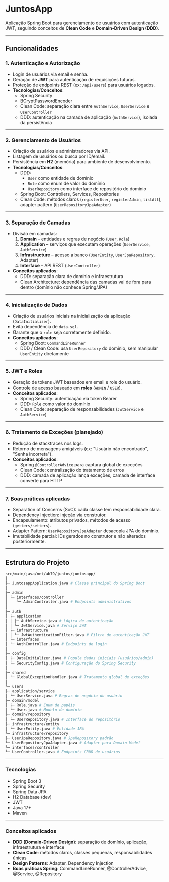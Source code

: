 # JuntosApp

Aplicação Spring Boot para gerenciamento de usuários com autenticação JWT, seguindo conceitos de **Clean Code** e **Domain-Driven Design (DDD)**.

---

## Funcionalidades

### 1. Autenticação e Autorização

- Login de usuários via email e senha.
- Geração de **JWT** para autenticação de requisições futuras.
- Proteção de endpoints REST (ex: `/api/users`) para usuários logados.
- **Tecnologias/Conceitos**:
  - Spring Security
  - BCryptPasswordEncoder
  - Clean Code: separação clara entre `AuthService`, `UserService` e `UserController`
  - DDD: autenticação na camada de aplicação (`AuthService`), isolada da persistência

---

### 2. Gerenciamento de Usuários

- Criação de usuários e administradores via API.
- Listagem de usuários ou busca por ID/email.
- Persistência em **H2** (memória) para ambiente de desenvolvimento.
- **Tecnologias/Conceitos**:
  - DDD:
    - `User` como entidade de domínio
    - `Role` como enum de valor do domínio
    - `UserRepository` como interface de repositório do domínio
  - Spring Boot: Controllers, Services, Repositories
  - Clean Code: métodos claros (`registerUser`, `registerAdmin`, `listAll`), adapter pattern (`UserRepositoryJpaAdapter`)

---

### 3. Separação de Camadas

- Divisão em camadas:
  1. **Domain** – entidades e regras de negócio (`User`, `Role`)
  2. **Application** – serviços que executam operações (`UserService`, `AuthService`)
  3. **Infrastructure** – acesso a banco (`UserEntity`, `UserJpaRepository`, Adapter)
  4. **Interface** – API REST (`UserController`)
- **Conceitos aplicados**:
  - DDD: separação clara de domínio e infraestrutura
  - Clean Architecture: dependência das camadas vai de fora para dentro (domínio não conhece Spring/JPA)

---

### 4. Inicialização de Dados

- Criação de usuários iniciais na inicialização da aplicação (`DataInitializer`).
- Evita dependência de `data.sql`.
- Garante que o `role` seja corretamente definido.
- **Conceitos aplicados**:
  - Spring Boot: `CommandLineRunner`
  - DDD / Clean Code: usa `UserRepository` do domínio, sem manipular `UserEntity` diretamente

---

### 5. JWT e Roles

- Geração de tokens JWT baseados em email e role do usuário.
- Controle de acesso baseado em **roles** (`ADMIN` / `USER`).
- **Conceitos aplicados**:
  - Spring Security: autenticação via token Bearer
  - DDD: `Role` como valor do domínio
  - Clean Code: separação de responsabilidades (`JwtService` e `AuthService`)

---

### 6. Tratamento de Exceções (planejado)

- Redução de stacktraces nos logs.
- Retorno de mensagens amigáveis (ex: "Usuário não encontrado", "Senha incorreta").
- **Conceitos aplicados**:
  - Spring `@ControllerAdvice` para captura global de exceções
  - Clean Code: centralização do tratamento de erros
  - DDD: camada de aplicação lança exceções, camada de interface converte para HTTP

---

### 7. Boas práticas aplicadas

- Separation of Concerns (SoC): cada classe tem responsabilidade clara.
- Dependency Injection: injeção via construtor.
- Encapsulamento: atributos privados, métodos de acesso (`getters/setters`).
- Adapter Pattern: `UserRepositoryJpaAdapter` desacopla JPA do domínio.
- Imutabilidade parcial: IDs gerados no construtor e não alterados posteriormente.

---

## Estrutura do Projeto

```bash
src/main/java/net/ab79/juntos/juntosapp/
│
├─ JuntosappApplication.java # Classe principal do Spring Boot
│
├─ admin
│ └─ interfaces/controller
│    └─ AdminController.java # Endpoints administrativos
│
├─ auth
│ ├─ application
│ │ ├─ AuthService.java # Lógica de autenticação
│ │ └─ JwtService.java # Serviço JWT
│ ├─ infrastructure
│ │ └─ JwtAuthenticationFilter.java # Filtro de autenticação JWT
│ └─ interfaces
│ └─ AuthController.java # Endpoints de login
│
├─ config
│ ├─ DataInitializer.java # Popula dados iniciais (usuários/admin)
│ └─ SecurityConfig.java # Configuração do Spring Security
│
├─ shared
│ └─ GlobalExceptionHandler.java # Tratamento global de exceções
│
└─ users
├─ application/service
│ └─ UserService.java # Regras de negócio do usuário
├─ domain/model
│ ├─ Role.java # Enum de papéis
│ └─ User.java # Modelo de domínio
├─ domain/repository
│ └─ UserRepository.java # Interface do repositório
├─ infrastructure/entity
│ └─ UserEntity.java # Entidade JPA
└─ infrastructure/repository
├─ UserJpaRepository.java # JpaRepository padrão
└─ UserRepositoryJpaAdapter.java # Adapter para Domain Model
└─ interfaces/controller
└─ UserController.java # Endpoints CRUD de usuários
```

---

### Tecnologias

- Spring Boot 3
- Spring Security
- Spring Data JPA
- H2 Database (dev)
- JWT
- Java 17+
- Maven

---

### Conceitos aplicados

- **DDD (Domain-Driven Design)**: separação de domínio, aplicação, infraestrutura e interface
- **Clean Code**: métodos claros, classes pequenas, responsabilidades únicas
- **Design Patterns**: Adapter, Dependency Injection
- **Boas práticas Spring**: CommandLineRunner, @ControllerAdvice, @Service, @Repository
